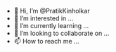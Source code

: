 - 👋 Hi, I’m @PratikKinholkar
- 👀 I’m interested in ...
- 🌱 I’m currently learning ...
- 💞️ I’m looking to collaborate on ...
- 📫 How to reach me ...

<!---
PratikKinholkar/PratikKinholkar is a ✨ special ✨ repository because its `README.md` (this file) appears on your GitHub profile.
You can click the Preview link to take a look at your changes.
--->
